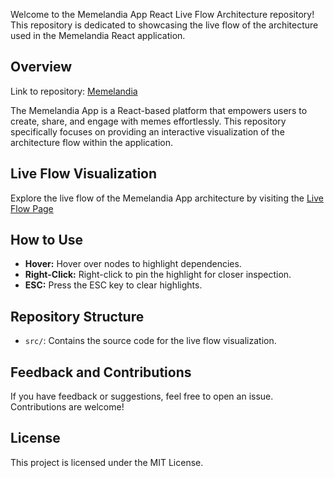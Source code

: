 Welcome to the Memelandia App React Live Flow Architecture repository! This repository is dedicated to showcasing the live flow of the architecture used in the Memelandia React application.

## Overview
Link to repository: [Memelandia](https://github.com/TodorYadkov/Memelandia_App_React/tree/main)

The Memelandia App is a React-based platform that empowers users to create, share, and engage with memes effortlessly. This repository specifically focuses on providing an interactive visualization of the architecture flow within the application.

## Live Flow Visualization

Explore the live flow of the Memelandia App architecture by visiting the [Live Flow Page](https://todoryadkov.github.io/Memelandia_App_React_Live_Flow_Architecture/)

## How to Use

- **Hover:** Hover over nodes to highlight dependencies.
- **Right-Click:** Right-click to pin the highlight for closer inspection.
- **ESC:** Press the ESC key to clear highlights.

## Repository Structure

- `src/`: Contains the source code for the live flow visualization.

## Feedback and Contributions

If you have feedback or suggestions, feel free to open an issue. Contributions are welcome!

## License

This project is licensed under the MIT License.